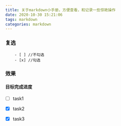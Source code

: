 ```yaml
---
title: 关于markdown小手册，方便查看，和记录一些惊艳操作
date: 2020-10-30 15:21:06
tags: markdown
categories: markdown
---
```

### 复选
```
    - [ ] //不勾选
    - [x] //勾选
```
### 效果
#### 目标完成进度
- [ ] task1
- [x] task2
- [x] task3

